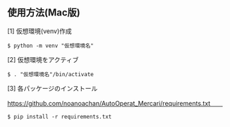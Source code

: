 ## 使用方法(Mac版)　　

[1] 仮想環境(venv)作成  
```
$ python -m venv "仮想環境名"　　
```

[2] 仮想環境をアクティブ  
```
$ . "仮想環境名"/bin/activate　　
```

[3] 各パッケージのインストール　　

https://github.com/noanoachan/AutoOperat_Mercari/requirements.txt　　

```
$ pip install -r requirements.txt
```
